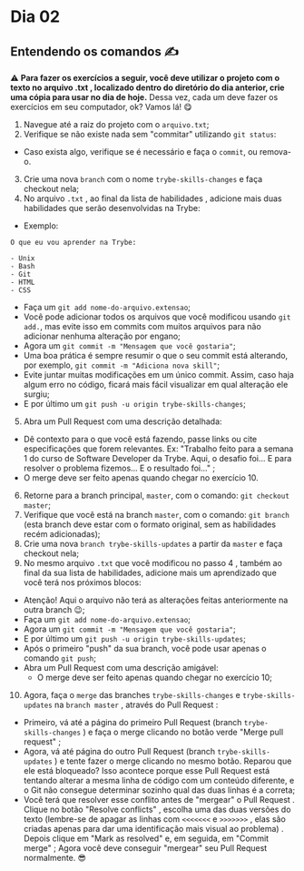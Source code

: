 # Dia 02

## Entendendo os comandos :writing_hand:

⚠️ **Para fazer os exercícios a seguir, você deve utilizar o projeto com o texto no arquivo .txt , localizado dentro do diretório do dia anterior, crie uma cópia para usar no dia de hoje.**
Dessa vez, cada um deve fazer os exercícios em seu computador, ok? Vamos lá! 😋

1. Navegue até a raiz do projeto com o `arquivo.txt`;
2. Verifique se não existe nada sem "commitar" utilizando `git status`:
- Caso exista algo, verifique se é necessário e faça o `commit`, ou remova-o.
3. Crie uma nova `branch` com o nome `trybe-skills-changes` e faça checkout nela;
4. No arquivo `.txt` , ao final da lista de habilidades , adicione mais duas habilidades que serão desenvolvidas na Trybe:
- Exemplo:

```
O que eu vou aprender na Trybe:

- Unix
- Bash
- Git
- HTML
- CSS
```

- Faça um `git add nome-do-arquivo.extensao`;
- Você pode adicionar todos os arquivos que você modificou usando `git add.`, mas evite isso em commits com muitos arquivos para não adicionar nenhuma alteração por engano;
- Agora um `git commit -m "Mensagem que você gostaria"`;
- Uma boa prática é sempre resumir o que o seu commit está alterando, por exemplo, `git commit -m "Adiciona nova skill"`;
- Evite juntar muitas modificações em um único commit. Assim, caso haja algum erro no código, ficará mais fácil visualizar em qual alteração ele surgiu;
- E por último um `git push -u origin trybe-skills-changes`;

5. Abra um Pull Request com uma descrição detalhada:
- Dê contexto para o que você está fazendo, passe links ou cite especificações que forem relevantes. Ex: "Trabalho feito para a semana 1 do curso de Software Developer da Trybe. Aqui, o desafio foi... E para resolver o problema fizemos... E o resultado foi..." ;
- O merge deve ser feito apenas quando chegar no exercício 10.

6. Retorne para a branch principal, `master`, com o comando: `git checkout master`;
7. Verifique que você está na branch `master`, com o comando: `git branch` (esta branch deve estar com o formato original, sem as habilidades recém adicionadas);
8. Crie uma nova `branch trybe-skills-updates` a partir da `master` e faça checkout nela;
9. No mesmo arquivo `.txt` que você modificou no passo 4 , também ao final da sua lista de habilidades, adicione mais um aprendizado que você terá nos próximos blocos:
- Atenção! Aqui o arquivo não terá as alterações feitas anteriormente na outra branch 😉;
- Faça um `git add nome-do-arquivo.extensao`;
- Agora um `git commit -m "Mensagem que você gostaria"`;
- E por último um `git push -u origin trybe-skills-updates`;
- Após o primeiro "push" da sua branch, você pode usar apenas o comando `git push`;
- Abra um Pull Request com uma descrição amigável:
    - O merge deve ser feito apenas quando chegar no exercício 10;

10. Agora, faça o `merge` das branches `trybe-skills-changes` e `trybe-skills-updates` na `branch master` , através do Pull Request :
- Primeiro, vá até a página do primeiro Pull Request (branch `trybe-skills-changes` ) e faça o merge clicando no botão verde "Merge pull request" ;
- Agora, vá até página do outro Pull Request (branch `trybe-skills-updates` ) e tente fazer o merge clicando no mesmo botão. Reparou que ele está bloqueado? Isso acontece porque esse Pull Request está tentando alterar a mesma linha de código com um conteúdo diferente, e o Git não consegue determinar sozinho qual das duas linhas é a correta;
- Você terá que resolver esse conflito antes de "mergear" o Pull Request . Clique no botão "Resolve conflicts" , escolha uma das duas versões do texto (lembre-se de apagar as linhas com `<<<<<<<` e `>>>>>>>` , elas são criadas apenas para dar uma identificação mais visual ao problema) . Depois clique em "Mark as resolved" e, em seguida, em "Commit merge" ;
Agora você deve conseguir "mergear" seu Pull Request normalmente. 😎